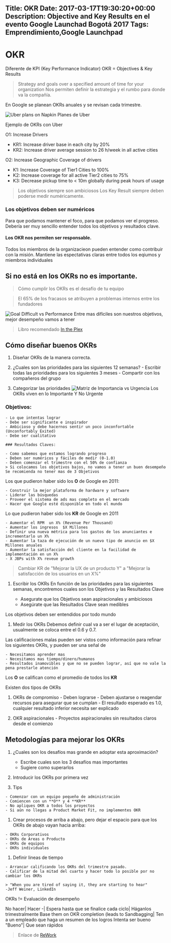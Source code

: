 Title: OKR
Date: 2017-03-17T19:30:20+00:00
Description: Objective and Key Results en el evento Google Launchad Bogotá 2017
Tags: Emprendimiento,Google Launchpad
---
# OKR

Diferente de KPI (Key Performance Indicator)
OKR = Objectives & Key Results

> Strategy and goals over a specified amount of time for your organization
Nos permiten definir la estrategia y el rumbo para donde va la compañía.

En Google se planean OKRs anuales y se revisan cada trimestre.

![Uber plans on Napkin](http://abovethecrowd.com/wp-content/uploads/2014/07/sacks.png)
Planes de Uber

Ejemplo de OKRs con Uber

O1: Increase Drivers

  - KR1: Increase driver base in each city by 20%
  - KR2: Increase driver average session to 26 h/week in all active cities

O2: Increase Geographic Coverage of drivers

  - K1: Increase Coverage of Tier1 Cities to 100%
  - K2: Increase coverage for all active Tier2 cities to 75%
  - K3: Decrease pickup time to < 10m globally during peak hours of usage

> Los objetivos siempre son ambiciosos
> Los Key Result siempre deben poderse medir numéricamente.

### Los objetivos deben ser numéricos
Para que podamos mantener el foco, para que podamos ver el progreso.
Debería ser muy sencillo entender todos los objetivos y resultados clave.

#### Los OKR nos permiten ser responsable. 
Todos los miembros de la organizacieon pueden entender como contribuir con la misión.
Mantiene las espectativas claras entre todos los eqiumos y miembros individuales

## Si no está en los OKRs no es importante.

> Cómo cumplir los OKRs es el desafío de tu equipo

> El 65% de los fracasos se atribuyen a problemas internos entre los fundadores

![Goal Difficult vs Performance](http://www.workboard.com/images/blog/8-tactics-for-successful-goals-difficulty.png)
Entre mas difíciles son nuestros objetivos, mejor desempeño vamos a tener
> Libro recomendado [In the Plex](https://www.amazon.com/Plex-Google-Thinks-Works-Shapes/dp/1455875724)


## Cómo diseñar buenos OKRs

1. Diseñar OKRs de la manera correcta.

  1. ¿Cuales son las prioridades para las siguientes 12 semanas?
    - Escribir todas las prioridades para los siguientes 3 meses
    - Compartir con los compañeros del grupo
  1. Categorizar las prioridades 
     ![Matriz de Importancia vs Urgencia](http://www.julienrio.com/marketing/pictures/julienrio.com_eisenhower_box.JPG)
      Los OKRs viven en lo Importante Y No Urgente

  ### Objetivos:

    - Lo que intentas lograr
    - Debe ser significante e inspirador
    - Ambicioso y debe hacernos sentir un poco inconfortable (Unconfortably Exited)
    - Debe ser cualitativo

    ### Resultados Claves:

    - Como sabemos que estamos logrando progreso
    - Deben ser numéricos y fáciles de medir (0-1.0)
    - Deben comenzar el trimestre con el 50% de confianza
    > Si colocamos los objetivos bajos, no vamos a tener un buen desempeño
    Se recomienda no tener mas de 3 Objetivos

  Los que pudieron haber sido los **O** de Google en 2011: 

    - Construir la mejor plataforma de hardware y software 
    - Liderar las búsquedas
    - Proveer el sistema de ads mas completo en el mercado
    - Hacer que Google esté disponible en todo el mundo

  Lo que pudieron haber sido los **KR** de Google en 2011

    - Aumentar el RPM  un X% (Revenue Per Thousand)
    - Aumentar los ingresos  $X Millones
    - Definir una nueva métrica para los gastos de los anunciantes e incrementarlo un X%
    - Aumentar la taza de ejecución de un nuevo tipo de anuncio en $X Millones anuales
    - Aumentar la satisfacción del cliente en la facilidad de implementación en un X% 
    - X JBPs with X% reveue growth

  > Cambiar KR de "Mejorar la UX de un producto Y" a "Mejorar la satisfacción de los usuarios en un X%"

1. Escribir los OKRs
  En función de las prioridades para las siguientes semanas, encontremos cuales son los Objetivos y las Resultados Clave
    
    - Asegurate que los Objetivos sean aspiracionales y ambiciosos
    - Asegúrate que las Resultados Clave sean medibles
  
  Los objetivos deben ser entendidos por todo mundo

1. Medir los OKRs
  Debemos definir cual va a ser el lugar de aceptación, usualmente se coloca entre el 0.6 y 0.7.

  Las calificaciones malas pueden ser vistos como información para refinar los siguientes OKRs, y pueden ser una señal de

    - Necesitamos aprender mas
    - Necesitamos mas tiempo/dinero/humanos
    - Resultados inamovibles y que no se pueden lograr, así que no vale la pena prestarle atención

  Los **O** se califican como el promedio de todos los **KR**


Existen dos tipos de OKRs

  1. OKRs de compromiso
    - Deben lograrse
    - Deben ajustarse o reagendar recursos para asegurar que se cumplan
    - El resultado esperado es 1.0, cualquier resultado inferior necesita ser explicado
   
  1. OKR aspiracionales
    - Proyectos aspiracionales sin resultados claros desde el comienzo
    

## Metodologías para mejorar los OKRs 

1. ¿Cuales son los desafíos mas grande en adoptar esta aproximación?

    - Escribe cuales son los 3 desafíos mas importantes 
    - Sugiere como superarlos

1. Introducir los OKRs por primera vez

  1. Tips

    - Comenzar con un equipo pequeño de administración
    - Comiencen con un **O** y 4 **KR**
    - No apliques OKR a todos los proyectos
    - Si aún no llegas a Product Market Fit, no implementes OKR

  1. Crear procesos de arriba a abajo, pero dejar el espacio para que los OKRs de abajo vayan hacia arriba:

    - OKRs Corporativos
    - OKRs de Areas o Producto
    - OKRs de equipos
    - OKRs individuales
  
  1. Definir lineas de tiempo
    
    - Arrancar calificando los OKRs del trimestre pasado.
    - Calificar de la mitad del cuarto y hacer todo lo posible por no cambiar los OKRs

    > "When you are tired of saying it, they are starting to hear"
    -Jeff Weiner, LinkedIn

OKRs != Evaluación de desempeño

No hacer| Hacer
-|
Espera hasta que se finalice cada ciclo| Háganlos trimestralmente
Base them on OKR completion (leads to Sandbagging| Ten a un empleado que haga un resumen de los logros
Intenta ser bueno "Bueno"| Que sean rápidos
  

> Enlace de [ReWork](https://rework.withgoogle.com/)